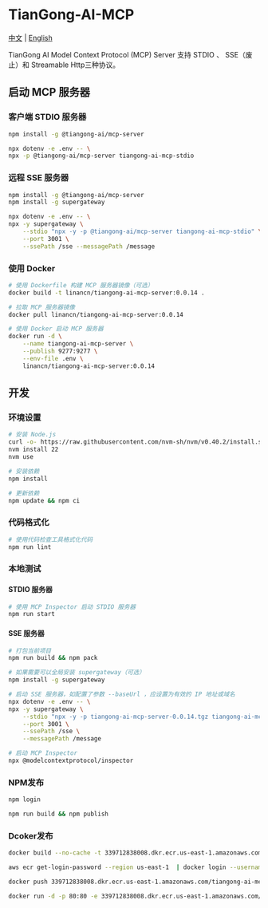 # TianGong-AI-MCP

[中文](./README.md) | [English](./README_EN.md)

TianGong AI Model Context Protocol (MCP) Server 支持 STDIO 、 SSE（废止）和 Streamable Http三种协议。

## 启动 MCP 服务器

### 客户端 STDIO 服务器

```bash
npm install -g @tiangong-ai/mcp-server

npx dotenv -e .env -- \
npx -p @tiangong-ai/mcp-server tiangong-ai-mcp-stdio
```

### 远程 SSE 服务器

```bash
npm install -g @tiangong-ai/mcp-server
npm install -g supergateway

npx dotenv -e .env -- \
npx -y supergateway \
    --stdio "npx -y -p @tiangong-ai/mcp-server tiangong-ai-mcp-stdio" \
    --port 3001 \
    --ssePath /sse --messagePath /message
```

### 使用 Docker

```bash
# 使用 Dockerfile 构建 MCP 服务器镜像（可选）
docker build -t linancn/tiangong-ai-mcp-server:0.0.14 .

# 拉取 MCP 服务器镜像
docker pull linancn/tiangong-ai-mcp-server:0.0.14

# 使用 Docker 启动 MCP 服务器
docker run -d \
    --name tiangong-ai-mcp-server \
    --publish 9277:9277 \
    --env-file .env \
    linancn/tiangong-ai-mcp-server:0.0.14
```

## 开发

### 环境设置

```bash
# 安装 Node.js
curl -o- https://raw.githubusercontent.com/nvm-sh/nvm/v0.40.2/install.sh | bash
nvm install 22
nvm use

# 安装依赖
npm install

# 更新依赖
npm update && npm ci
```

### 代码格式化

```bash
# 使用代码检查工具格式化代码
npm run lint
```

### 本地测试

#### STDIO 服务器

```bash
# 使用 MCP Inspector 启动 STDIO 服务器
npm run start
```

#### SSE 服务器

```bash
# 打包当前项目
npm run build && npm pack

# 如果需要可以全局安装 supergateway（可选）
npm install -g supergateway

# 启动 SSE 服务器，如配置了参数 --baseUrl ，应设置为有效的 IP 地址或域名
npx dotenv -e .env -- \
npx -y supergateway \
    --stdio "npx -y -p tiangong-ai-mcp-server-0.0.14.tgz tiangong-ai-mcp-stdio" \
    --port 3001 \
    --ssePath /sse \
    --messagePath /message

# 启动 MCP Inspector
npx @modelcontextprotocol/inspector
```

### NPM发布

```bash
npm login

npm run build && npm publish
```

### Dcoker发布

```bash
docker build --no-cache -t 339712838008.dkr.ecr.us-east-1.amazonaws.com/tiangong-ai-mcp:0.0.14 .

aws ecr get-login-password --region us-east-1  | docker login --username AWS --password-stdin 339712838008.dkr.ecr.us-east-1.amazonaws.com

docker push 339712838008.dkr.ecr.us-east-1.amazonaws.com/tiangong-ai-mcp:0.0.14

docker run -d -p 80:80 -e 339712838008.dkr.ecr.us-east-1.amazonaws.com/tiangong-ai-mcp:0.0.14
```
